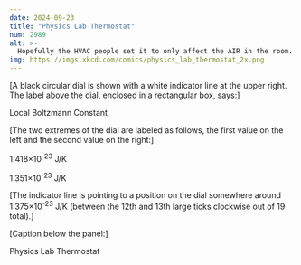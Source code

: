 ```yaml
---
date: 2024-09-23
title: "Physics Lab Thermostat"
num: 2989
alt: >-
  Hopefully the HVAC people set it to only affect the AIR in the room.
img: https://imgs.xkcd.com/comics/physics_lab_thermostat_2x.png
---
```

[A black circular dial is shown with a white indicator line at the upper right. The label above the dial, enclosed in a rectangular box, says:]

Local Boltzmann Constant

[The two extremes of the dial are labeled as follows, the first value on the left and the second value on the right:]

1.418×10<sup>-23</sup> J/K

1.351×10<sup>-23</sup> J/K

[The indicator line is pointing to a position on the dial somewhere around 1.375×10<sup>-23</sup> J/K (between the 12th and 13th large ticks clockwise out of 19 total).]

[Caption below the panel:]

Physics Lab Thermostat